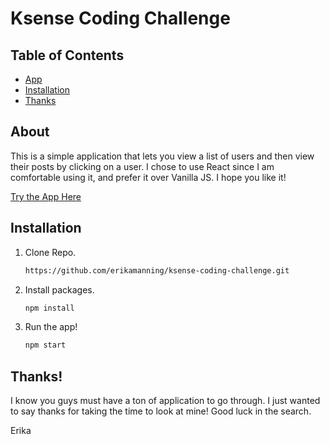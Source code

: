 # Ksense Coding Challenge

## Table of Contents

* [App](https://github.com/erikamanning/ksense-coding-challenge#app)
* [Installation](https://github.com/erikamanning/ksense-coding-challenge#installation)
* [Thanks](https://github.com/erikamanning/ksense-coding-challenge#thanks)


## About

This is a simple application that lets you view a list of users and then view their posts by clicking on a user. I chose to use React since I am comfortable using it, and prefer it over Vanilla JS. I hope you like it!

[Try the App Here](https://emanning-ksense-challenge.surge.sh/) 

## Installation
1. Clone Repo.
    ```sh
    https://github.com/erikamanning/ksense-coding-challenge.git
    ```
2. Install packages.
    ```sh
    npm install
    ```
3. Run the app!
    ```sh
    npm start
    ```

## Thanks!
I know you guys must have a ton of application to go through. I just wanted to say thanks for taking the time to look at mine! Good luck in the search.

Erika